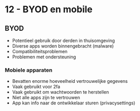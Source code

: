 # 12 - BYOD en mobile
## BYOD
- Potentieel gebruik door derden in thuisomgeving
- Diverse apps worden binnengebracht (malware)
- Compatibiliteitsproblemen
- Problemen met ondersteuning

### Mobiele apparaten
- Bevatten enorme hoeveelheid vertrouwelijke gegevens
- Vaak gebruikt voor 2fa
- Vaak gebruikt om wachtwoorden te herstellen
- Niet alle apps zijn te vertrouwen
- App kan info naar de ontwikkelaar sturen (privacysettings)
<!--stackedit_data:
eyJoaXN0b3J5IjpbMTYxMzA3NDIxOSwxNjc1NTY1MzUyLDc5MD
Y5MTE1MF19
-->